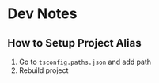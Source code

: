 # Dev Notes

## How to Setup Project Alias

1. Go to `tsconfig.paths.json` and add path
2. Rebuild project
